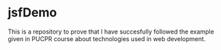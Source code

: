 # jsfDemo

This is a repository to prove that I have succesfully followed the example given in PUCPR course about technologies used in web development.
